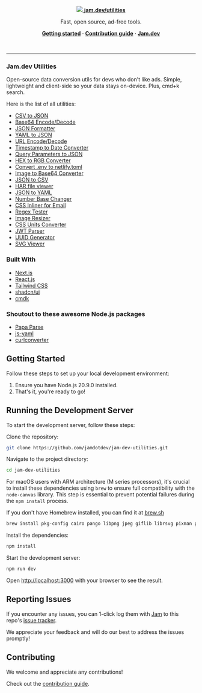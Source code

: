 <p align="center">
  <a href="https://jam.dev/utilities">
    <img src="https://storage.googleapis.com/jam-assets/github-repo.png">
    <a href="https://jam.dev/utilities"><strong>jam.dev/utilities</strong></a>
  </a>
</p>

<p align="center">
  Fast, open source, ad-free tools.
</p>

<p align="center">
  <a href="https://github.com/jamdotdev/jam-dev-utilities?tab=readme-ov-file#getting-started"><strong>Getting started</strong></a> ·
  <a href="https://github.com/jamdotdev/jam-dev-utilities/blob/main/CONTRIBUTING.md"><strong>Contribution guide</strong></a> ·
  <a href="https://jam.dev"><strong>Jam.dev</strong></a>
</p>
<br/>

---

### Jam.dev Utilities

Open-source data conversion utils for devs who don't like ads. Simple, lightweight and client-side so your data stays on-device. Plus, cmd+k search.

Here is the list of all utilities:

- [CSV to JSON](https://jam.dev/utilities/csv-to-json)
- [Base64 Encode/Decode](https://jam.dev/utilities/base-64-encoder)
- [JSON Formatter](https://jam.dev/utilities/json-formatter)
- [YAML to JSON](https://jam.dev/utilities/yaml-to-json)
- [URL Encode/Decode](https://jam.dev/utilities/url-encoder)
- [Timestamp to Date Converter](https://jam.dev/utilities/timestamp-to-date)
- [Query Parameters to JSON](https://jam.dev/utilities/query-params-to-json)
- [HEX to RGB Converter](https://jam.dev/utilities/hex-to-rgb)
- [Convert .env to netlify.toml](https://jam.dev/utilities/env-to-netlify-toml)
- [Image to Base64 Converter](https://jam.dev/utilities/image-to-base64)
- [JSON to CSV](https://jam.dev/utilities/json-to-csv)
- [HAR file viewer](https://jam.dev/utilities/har-file-viewer)
- [JSON to YAML](https://jam.dev/utilities/json-to-yaml)
- [Number Base Changer](https://jam.dev/utilities/number-base-changer)
- [CSS Inliner for Email](https://jam.dev/utilities/css-inliner-for-email)
- [Regex Tester](https://jam.dev/utilities/regex-tester)
- [Image Resizer](https://jam.dev/utilities/image-resizer)
- [CSS Units Converter](https://jam.dev/utilities/css-units-converter)
- [JWT Parser](https://jam.dev/utilities/jwt-parser)
- [UUID Generator](https://jam.dev/utilities/uuid-generator)
- [SVG Viewer](https://jam.dev/utilities/svg-viewer)

### Built With

- [Next.js](https://nextjs.org)
- [React.js](https://reactjs.org)
- [Tailwind CSS](https://tailwindcss.com)
- [shadcn/ui](https://ui.shadcn.com/)
- [cmdk](https://cmdk.paco.me/)

### Shoutout to these awesome Node.js packages

- [Papa Parse](https://www.papaparse.com/)
- [js-yaml](https://github.com/nodeca/js-yaml)
- [curlconverter](https://github.com/curlconverter/curlconverter)

## Getting Started

Follow these steps to set up your local development environment:

1. Ensure you have Node.js 20.9.0 installed.
2. That's it, you're ready to go!

## Running the Development Server

To start the development server, follow these steps:

Clone the repository:

```bash
git clone https://github.com/jamdotdev/jam-dev-utilities.git
```

Navigate to the project directory:

```bash
cd jam-dev-utilities
```

For macOS users with ARM architecture (M series processors), it's crucial to install these dependencies using `brew` to ensure full compatibility with the `node-canvas` library. This step is essential to prevent potential failures during the `npm install` process.

If you don't have Homebrew installed, you can find it at [brew.sh](https://brew.sh/)

```bash
brew install pkg-config cairo pango libpng jpeg giflib librsvg pixman python-setuptools
```

Install the dependencies:

```bash
npm install
```

Start the development server:

```bash
npm run dev
```

Open [http://localhost:3000](http://localhost:3000) with your browser to see the result.

## Reporting Issues

If you encounter any issues, you can 1-click log them with [Jam](https://jam.dev) to this repo's [issue tracker](https://github.com/jamdotdev/jam-dev-utilities/issues).

We appreciate your feedback and will do our best to address the issues promptly!

## Contributing

We welcome and appreciate any contributions!

Check out the [contribution guide](https://github.com/jamdotdev/jam-dev-utilities/blob/main/CONTRIBUTING.md).
